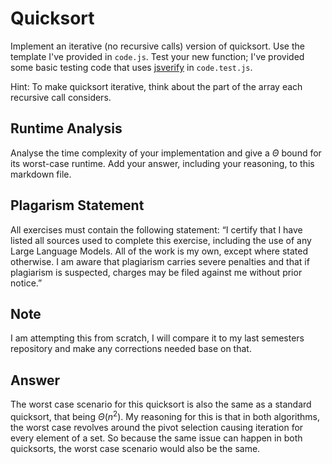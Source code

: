 # Quicksort

Implement an iterative (no recursive calls) version of quicksort. Use the
template I've provided in `code.js`. Test your new function; I've provided some
basic testing code that uses [jsverify](https://jsverify.github.io/) in
`code.test.js`.

Hint: To make quicksort iterative, think about the part of the array each
recursive call considers.

## Runtime Analysis

Analyse the time complexity of your implementation and give a $\Theta$ bound for
its worst-case runtime. Add your answer, including your reasoning, to this
markdown file.

## Plagarism Statement

All exercises must contain the following statement:
“I certify that I have listed all sources used to complete this exercise, including the use
of any Large Language Models. All of the work is my own, except where stated
otherwise. I am aware that plagiarism carries severe penalties and that if plagiarism is
suspected, charges may be filed against me without prior notice.”

## Note
I am attempting this from scratch, I will compare it to my last semesters repository and make any corrections needed base on that.

## Answer
The worst case scenario for this quicksort is also the same as a standard quicksort, that being $\Theta(n^2)$. My reasoning for this is that in both algorithms, the worst case revolves around the pivot selection causing iteration for every element of a set. So because the same issue can happen in both quicksorts, the worst case scenario would also be the same.
